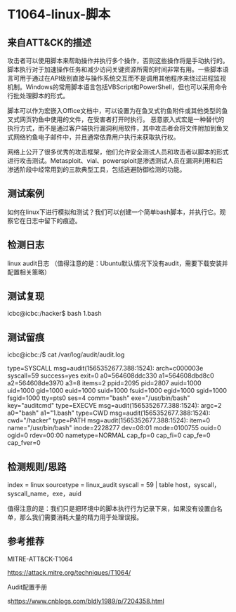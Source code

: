 # T1064-linux-脚本

## 来自ATT&CK的描述

攻击者可以使用脚本来帮助操作并执行多个操作，否则这些操作将是手动执行的。脚本执行对于加速操作任务和减少访问关键资源所需的时间非常有用。一些脚本语言可用于通过在API级别直接与操作系统交互而不是调用其他程序来绕过进程监视机制。Windows的常用脚本语言包括VBScript和PowerShell，但也可以采用命令行批处理脚本的形式。

脚本可以作为宏嵌入Office文档中，可以设置为在鱼叉式钓鱼附件或其他类型的鱼叉式网页钓鱼中使用的文件，在受害者打开时执行。 恶意嵌入式宏是一种替代的执行方式，而不是通过客户端执行漏洞利用软件，其中攻击者会将文件附加到鱼叉式网络钓鱼电子邮件中，并且通常依靠用户执行来获取执行权。

网络上公开了很多优秀的攻击框架，他们允许安全测试人员和攻击者以脚本的形式进行攻击测试。Metasploit、vial、powersploit是渗透测试人员在漏洞利用和后渗透阶段中经常用到的三款典型工具，包括逃避防御检测的功能。

## 测试案例

如何在linux下进行模拟和测试？我们可以创建一个简单bash脚本，并执行它。观察它在日志中留下的痕迹。

## 检测日志

linux audit日志 （值得注意的是：Ubuntu默认情况下没有audit，需要下载安装并配置相关策略）

## 测试复现

icbc@icbc:/hacker$ bash 1.bash

## 测试留痕

icbc@icbc:/$ cat /var/log/audit/audit.log

type=SYSCALL msg=audit(1565352677.388:1524): arch=c000003e syscall=59 success=yes exit=0 a0=564608ddc330 a1=564608dbd8c0 a2=564608de3970 a3=8 items=2 ppid=2095 pid=2807 auid=1000 uid=1000 gid=1000 euid=1000 suid=1000 fsuid=1000 egid=1000 sgid=1000 fsgid=1000 tty=pts0 ses=4 comm="bash" exe="/usr/bin/bash" key="auditcmd"
type=EXECVE msg=audit(1565352677.388:1524): argc=2 a0="bash" a1="1.bash"
type=CWD msg=audit(1565352677.388:1524): cwd="/hacker"
type=PATH msg=audit(1565352677.388:1524): item=0 name="/usr/bin/bash" inode=2228277 dev=08:01 mode=0100755 ouid=0 ogid=0 rdev=00:00 nametype=NORMAL cap_fp=0 cap_fi=0 cap_fe=0 cap_fver=0

## 检测规则/思路

index = linux sourcetype = linux_audit syscall = 59  | table host，syscall，syscall_name，exe，auid

值得注意的是：我们只是把环境中的脚本执行行为记录下来，如果没有设置白名单，那么我们需要消耗大量的精力用于处理误报。

## 参考推荐

MITRE-ATT&CK-T1064

<https://attack.mitre.org/techniques/T1064/>

Audit配置手册

s<https://www.cnblogs.com/bldly1989/p/7204358.html>
